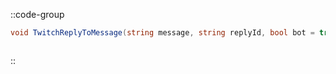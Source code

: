 ::code-group
  ```csharp [Method]
  void TwitchReplyToMessage(string message, string replyId, bool bot = true);
  ```
  ```csharp [Example]

  ```
::